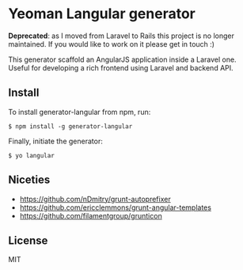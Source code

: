 # Yeoman Langular generator

**Deprecated**: as I moved from Laravel to Rails this project is no longer maintained. If you would like to work on it please get in touch :)


This generator scaffold an AngularJS application inside a Laravel one. Useful for developing a rich frontend using Laravel and backend API.

## Install

To install generator-langular from npm, run:

```
$ npm install -g generator-langular
```

Finally, initiate the generator:

```
$ yo langular
```

## Niceties

* https://github.com/nDmitry/grunt-autoprefixer
* https://github.com/ericclemmons/grunt-angular-templates
* https://github.com/filamentgroup/grunticon

## License

MIT
